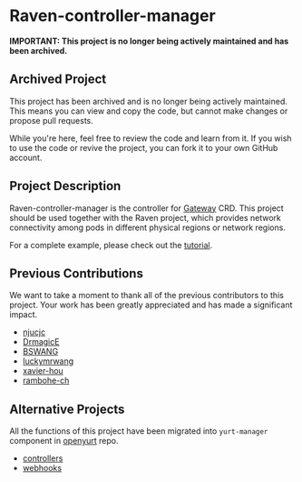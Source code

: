 # Raven-controller-manager

**IMPORTANT: This project is no longer being actively maintained and has been archived.**

## Archived Project

This project has been archived and is no longer being actively maintained. This means you can view and copy the code, but cannot make changes or propose pull requests.

While you're here, feel free to review the code and learn from it. If you wish to use the code or revive the project, you can fork it to your own GitHub account.

## Project Description

Raven-controller-manager is the controller for [Gateway](https://github.com/openyurtio/raven-controller-manager/blob/main/pkg/ravencontroller/apis/raven/v1alpha1/gateway_types.go) CRD.
This project should be used together with the Raven project, which provides network connectivity among pods in different physical regions or network regions.

For a complete example, please check out the [tutorial](https://github.com/openyurtio/raven/blob/main/docs/raven-agent-tutorial.md).

## Previous Contributions

We want to take a moment to thank all of the previous contributors to this project. Your work has been greatly appreciated and has made a significant impact.

- [njucjc](https://github.com/njucjc)
- [DrmagicE](https://github.com/DrmagicE)
- [BSWANG](https://github.com/BSWANG)
- [luckymrwang](https://github.com/luckymrwang)
- [xavier-hou](https://github.com/xavier-hou)
- [rambohe-ch](https://github.com/rambohe-ch)

## Alternative Projects

All the functions of this project have been migrated into `yurt-manager` component in [openyurt](https://github.com/openyurtio/openyurt) repo.

- [controllers](https://github.com/openyurtio/openyurt/tree/master/pkg/yurtmanager/controller/raven)
- [webhooks](https://github.com/openyurtio/openyurt/tree/master/pkg/yurtmanager/webhook/gateway)

